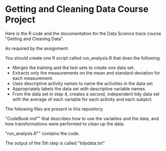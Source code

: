 # Getting and Cleaning Data Course Project

Here is the R code and the documentation for the Data Science track course "Getting and Cleaning Data".

As required by the assignment:

You should create one R script called run_analysis.R that does the following.

* Merges the training and the test sets to create one data set.
* Extracts only the measurements on the mean and standard deviation for each measurement.
* Uses descriptive activity names to name the activities in the data set
* Appropriately labels the data set with descriptive variable names.
* From the data set in step 4, creates a second, independent tidy data set with the average of each variable for each activity and each subject.


The following files are present in this repository.

"CodeBook.md"" that describes how to use the variables and the data, and how transformations were performed to clean up the data.

"run_analysis.R"" contains the code.

The output of the 5th step is called "tidydata.txt"